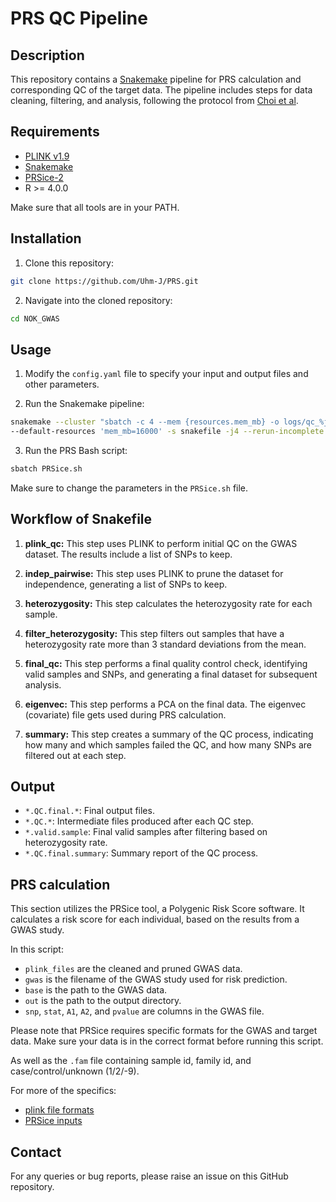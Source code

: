 # PRS QC Pipeline

## Description
This repository contains a [Snakemake](https://snakemake.readthedocs.io/en/stable/) pipeline for PRS calculation and corresponding QC of the target data. The pipeline includes steps for data cleaning, filtering, and analysis, following the protocol from [Choi et al](https://choishingwan.github.io/PRS-Tutorial/target/).

## Requirements
- [PLINK v1.9](https://www.cog-genomics.org/plink/1.9/)
- [Snakemake](https://snakemake.readthedocs.io/en/stable/)
- [PRSice-2](https://choishingwan.github.io/PRSice/)
- R >= 4.0.0

Make sure that all tools are in your PATH.

## Installation
1. Clone this repository:  
```bash
git clone https://github.com/Uhm-J/PRS.git
```

2. Navigate into the cloned repository:  
```bash
cd NOK_GWAS
```

## Usage
1. Modify the `config.yaml` file to specify your input and output files and other parameters.

2. Run the Snakemake pipeline:

```bash
snakemake --cluster "sbatch -c 4 --mem {resources.mem_mb} -o logs/qc_%j.out" \
--default-resources 'mem_mb=16000' -s snakefile -j4 --rerun-incomplete
```
3. Run the PRS Bash script:
   
```bash
sbatch PRSice.sh
```

Make sure to change the parameters in the `PRSice.sh` file.


## Workflow of Snakefile
1. **plink_qc:** This step uses PLINK to perform initial QC on the GWAS dataset. The results include a list of SNPs to keep.

2. **indep_pairwise:** This step uses PLINK to prune the dataset for independence, generating a list of SNPs to keep.

3. **heterozygosity:** This step calculates the heterozygosity rate for each sample.

4. **filter_heterozygosity:** This step filters out samples that have a heterozygosity rate more than 3 standard deviations from the mean.

6. **final_qc:** This step performs a final quality control check, identifying valid samples and SNPs, and generating a final dataset for subsequent analysis.

7. **eigenvec:** This step performs a PCA on the final data. The eigenvec (covariate) file gets used during PRS calculation.

8. **summary:** This step creates a summary of the QC process, indicating how many and which samples failed the QC, and how many SNPs are filtered out at each step.

## Output
- `*.QC.final.*`: Final output files.
- `*.QC.*`: Intermediate files produced after each QC step.
- `*.valid.sample`: Final valid samples after filtering based on heterozygosity rate.
- `*.QC.final.summary`: Summary report of the QC process.

## PRS calculation
This section utilizes the PRSice tool, a Polygenic Risk Score software. It calculates a risk score for each individual, based on the results from a GWAS study.

In this script:
- `plink_files` are the cleaned and pruned GWAS data.
- `gwas` is the filename of the GWAS study used for risk prediction.
- `base` is the path to the GWAS data.
- `out` is the path to the output directory.
- `snp`, `stat`, `A1`, `A2`, and `pvalue` are columns in the GWAS file.

Please note that PRSice requires specific formats for the GWAS and target data. Make sure your data is in the correct format before running this script.

As well as the `.fam` file containing sample id, family id, and case/control/unknown (1/2/-9).

For more of the specifics:
- [plink file formats](https://www.cog-genomics.org/plink/1.9/formats)
- [PRSice inputs](https://choishingwan.github.io/PRS-Tutorial/target/)

## Contact
For any queries or bug reports, please raise an issue on this GitHub repository.
